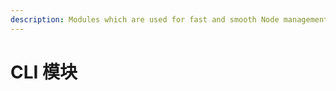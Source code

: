 ```yaml
---
description: Modules which are used for fast and smooth Node management via Nethermind.Cli
---
```


# CLI 模块

